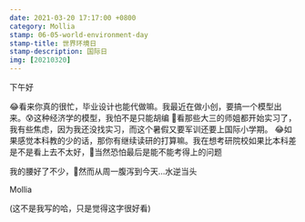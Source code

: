 ```yaml
---
date: 2021-03-20 17:17:00 +0800
category: Mollia
stamp: 06-05-world-environment-day
stamp-title: 世界环境日
stamp-description: 国际日
img: [20210320]
---
```


下午好

😂看来你真的很忙，毕业设计也能代做嘛。我最近在做小创，要搞一个模型出来。😰这种经济学的模型，我怕不是只能胡编
🤔看那些大三的师姐都开始实习了，我有些焦虑，因为我还没找实习，而这个暑假又要军训还要上国际小学期。
😂如果感觉本科教的少的话，那你有继续读研的打算嘛。我在想考研院校如果比本科差是不是看上去不太好，🤣当然恐怕最后是能不能考得上的问题

我的腰好了不少，🤑然而从周一腹泻到今天…水逆当头

Mollia

(这不是我写的哈，只是觉得这字很好看)

